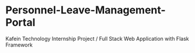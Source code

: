 # Personnel-Leave-Management-Portal
 Kafein Technology Internship Project / Full Stack Web Application with Flask Framework 
